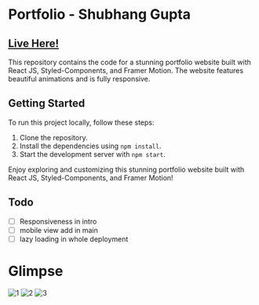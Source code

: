 # Portfolio - Shubhang Gupta 
## [Live Here!](https://www.guptashubhang.me/)

This repository contains the code for a stunning portfolio website built with React JS, Styled-Components, and Framer Motion. The website features beautiful animations and is fully responsive.

## Getting Started

To run this project locally, follow these steps:

1. Clone the repository.
2. Install the dependencies using `npm install`.
3. Start the development server with `npm start`.

Enjoy exploring and customizing this stunning portfolio website built with React JS, Styled-Components, and Framer Motion!

## Todo
- [ ] Responsiveness in intro
- [ ] mobile view add in main
- [ ] lazy loading in whole deployment

# Glimpse

![1](https://github.com/shubhanggupta2000/portfolio/assets/79959361/7af1293c-3d30-420a-85f8-d321ef97f413)
![2](https://github.com/shubhanggupta2000/portfolio/assets/79959361/fdd6199d-45e9-4c72-ac63-d399c4bd80d1)
![3](https://github.com/shubhanggupta2000/portfolio/assets/79959361/453aafed-bf4f-48a3-a106-bf10b43fad8a)

